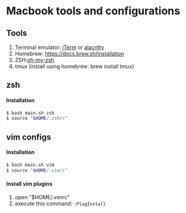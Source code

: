 # Macbook tools and configurations

## Tools
1. Terminal emulator: [iTerm](https://iterm2.com) or [alacritty](https://github.com/alacritty/alacritty)
1. Homebrew: https://docs.brew.sh/Installation
1. ZSH:[oh-my-zsh](https://github.com/ohmyzsh/ohmyzsh)
1. tmux (install using homebrew: brew install tmux)

## zsh

#### Installation
```sh
$ bash main.sh zsh
$ source "$HOME/.zshrc"
```

## vim configs

#### Installation
```sh
$ bash main.sh vim
$ source "$HOME/.vimrc"
```

#### Install vim plugins
1. open "$HOME/.vimrc"
1. execute this command: `:PlugInstall`

